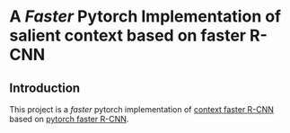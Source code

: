 # A *Faster* Pytorch Implementation of salient context based on faster R-CNN

## Introduction

This project is a *faster* pytorch implementation of [context faster R-CNN](https://arxiv.org/abs/1807.02842) based on [pytorch faster R-CNN](https://github.com/jwyang/faster-rcnn.pytorch).


